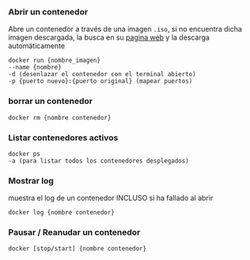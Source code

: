 
### Abrir un contenedor
Abre un contenedor a través de una imagen ```.iso```, si no encuentra dicha imagen descargada, la busca en su [pagina web](https://hub.docker.com) y la descarga automáticamente

```shell
docker run {nombre_imagen}
--name {nombre}
-d (desenlazar el contenedor con el terminal abierto)
-p {puerto nuevo}:{puerto original} (mapear puertos)
```

### borrar un contenedor
```shell
docker rm {nombre contenedor}
```

### Listar contenedores activos
```shell
docker ps
-a (para listar todos los contenedores desplegados)
```

### Mostrar log
muestra el log de un contenedor INCLUSO si ha fallado al abrir
```shell
docker log {nombre contenedor}
```

### Pausar / Reanudar un contenedor
```shell
docker [stop/start] {nombre contenedor}
```

